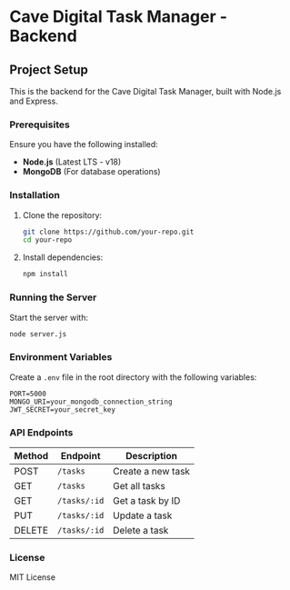 # Cave Digital Task Manager - Backend

## Project Setup
This is the backend for the Cave Digital Task Manager, built with Node.js and Express.

### Prerequisites
Ensure you have the following installed:
- **Node.js** (Latest LTS - v18)
- **MongoDB** (For database operations)

### Installation
1. Clone the repository:
   ```sh
   git clone https://github.com/your-repo.git
   cd your-repo
   ```
2. Install dependencies:
   ```sh
   npm install
   ```

### Running the Server
Start the server with:
```sh
node server.js
```

### Environment Variables
Create a `.env` file in the root directory with the following variables:
```
PORT=5000
MONGO_URI=your_mongodb_connection_string
JWT_SECRET=your_secret_key
```

### API Endpoints
| Method | Endpoint        | Description           |
|--------|---------------|-----------------------|
| POST   | `/tasks`       | Create a new task     |
| GET    | `/tasks`       | Get all tasks         |
| GET    | `/tasks/:id`   | Get a task by ID      |
| PUT    | `/tasks/:id`   | Update a task         |
| DELETE | `/tasks/:id`   | Delete a task         |

### License
MIT License

